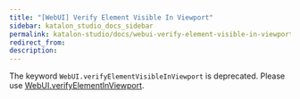 ```yaml
---
title: "[WebUI] Verify Element Visible In Viewport" 
sidebar: katalon_studio_docs_sidebar
permalink: katalon-studio/docs/webui-verify-element-visible-in-viewport.html 
redirect_from:
description: 
---
```

The keyword `WebUI.verifyElementVisibleInViewport` is deprecated. Please use [WebUI.verifyElementInViewport](https://docs.katalon.com/webui-verify-element-in-viewport.html).